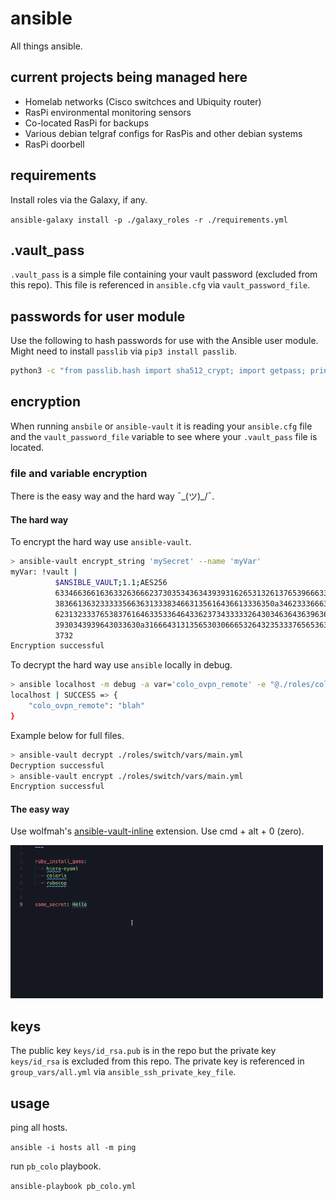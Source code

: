 # ansible

All things ansible.

## current projects being managed here

- Homelab networks (Cisco switchces and Ubiquity router)
- RasPi environmental monitoring sensors
- Co-located RasPi for backups
- Various debian telgraf configs for RasPis and other debian systems
- RasPi doorbell

## requirements

Install roles via the Galaxy, if any.

`ansible-galaxy install -p ./galaxy_roles -r ./requirements.yml`

## .vault_pass

`.vault_pass` is a simple file containing your vault password (excluded from this repo). This file is referenced in `ansible.cfg` via `vault_password_file`.

## passwords for user module

Use the following to hash passwords for use with the Ansible user module. Might need to install `passlib` via `pip3 install passlib`.

```bash
python3 -c "from passlib.hash import sha512_crypt; import getpass; print(sha512_crypt.using(rounds=5000).hash(getpass.getpass()))"
```

## encryption

When running `ansbile` or `ansible-vault` it is reading your `ansible.cfg` file and the `vault_password_file` variable to see where your `.vault_pass` file is located.

### file and variable encryption

There is the easy way and the hard way ¯\_(ツ)_/¯.

#### The hard way

To encrypt the hard way use `ansible-vault`.

```bash
> ansible-vault encrypt_string 'mySecret' --name 'myVar'
myVar: !vault |
          $ANSIBLE_VAULT;1.1;AES256
          63346636616363326366623730353436343939316265313261376539666339643563636132623061
          3836613632333335663631333834663135616436613336350a346233366633323033306561653062
          62313233376538376164633533646433623734333332643034636436396366353362393233353731
          3930343939643033630a316664313135653030666532643235333765653638613362313334313362
          3732
Encryption successful
```

To decrypt the hard way use `ansible` locally in debug.

```bash
> ansible localhost -m debug -a var='colo_ovpn_remote' -e "@./roles/colo/vars/main.yml"
localhost | SUCCESS => {
    "colo_ovpn_remote": "blah"
}
```

Example below for full files.

```bash
> ansible-vault decrypt ./roles/switch/vars/main.yml
Decryption successful
> ansible-vault encrypt ./roles/switch/vars/main.yml
Encryption successful
```

#### The easy way

Use wolfmah's [ansible-vault-inline](https://marketplace.visualstudio.com/items?itemName=wolfmah.ansible-vault-inline&ssr=false#overview) extension. Use cmd + alt + 0 (zero).

<img src="docs/enc_demo.gif" width="500">

## keys

The public key `keys/id_rsa.pub` is in the repo but the private key `keys/id_rsa` is excluded from this repo. The private key is referenced in `group_vars/all.yml` via `ansible_ssh_private_key_file`.

## usage

ping all hosts.

`ansible -i hosts all -m ping`

run `pb_colo` playbook.

`ansible-playbook pb_colo.yml`
